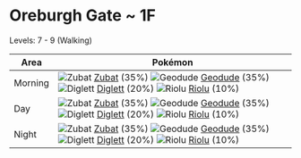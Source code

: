 # Oreburgh Gate ~ 1F
Levels: 7 - 9 (Walking)

Area       | Pokémon
---        | ---
Morning    | ![][041]  [Zubat] (35%) ![][074]  [Geodude] (35%) ![][050]  [Diglett] (20%)  ![][447]  [Riolu] (10%)
Day        | ![][041]  [Zubat] (35%) ![][074]  [Geodude] (35%) ![][050]  [Diglett] (20%)  ![][447]  [Riolu] (10%)
Night      | ![][041]  [Zubat] (35%) ![][074]  [Geodude] (35%) ![][050]  [Diglett] (20%)  ![][447]  [Riolu] (10%)


[041]: https://raw.githubusercontent.com/PokeAPI/sprites/master/sprites/pokemon/41.png "Zubat"
[050]: https://raw.githubusercontent.com/PokeAPI/sprites/master/sprites/pokemon/50.png "Diglett"
[074]: https://raw.githubusercontent.com/PokeAPI/sprites/master/sprites/pokemon/74.png "Geodude"
[447]: https://raw.githubusercontent.com/PokeAPI/sprites/master/sprites/pokemon/447.png "Riolu"
[Zubat]: /pokemon_changes/041/
[Diglett]: /pokemon_changes/050/
[Geodude]: /pokemon_changes/074/
[Riolu]: /pokemon_changes/447/
